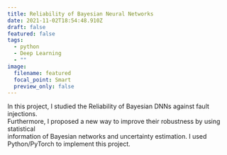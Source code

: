 ```yaml
---
title: Reliability of Bayesian Neural Networks
date: 2021-11-02T18:54:48.910Z
draft: false
featured: false
tags:
  - python
  - Deep Learning
  - ""
image:
  filename: featured
  focal_point: Smart
  preview_only: false
---
```

In this project, I studied the Reliability of Bayesian DNNs against fault injections.\
Furthermore, I proposed a new way to improve their robustness by using statistical\
information of Bayesian networks and uncertainty estimation. I used Python/PyTorch to implement this project.